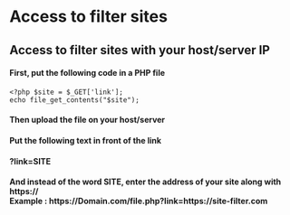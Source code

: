 # Access to filter sites
<h2>Access to filter sites with your host/server IP</h2>

<h4>First, put the following code in a PHP file</h4>

<code><?php
$site = $_GET['link'];
echo file_get_contents("$site");
</code>

<h4>Then upload the file on your host/server</h4>

<h4>Put the following text in front of the link <br></h4>
<h4>?link=SITE <br></h4>
<h4>And instead of the word SITE, enter the address of your site along with https:// <br>
Example : https://Domain.com/file.php?link=https://site-filter.com</h4>
